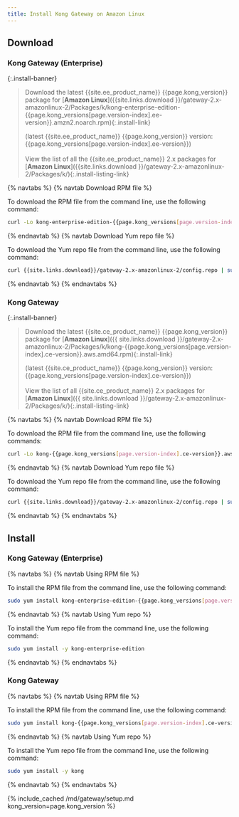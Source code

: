 ```yaml
---
title: Install Kong Gateway on Amazon Linux
---
```


## Download

### Kong Gateway (Enterprise)

<!-- Banner with links to latest downloads -->
<!-- The install-link and install-listing-link classes are used for tracking, do not remove -->

{:.install-banner}
> Download the latest {{site.ee_product_name}} {{page.kong_version}} package for
> [**Amazon Linux**]({{site.links.download }}/gateway-2.x-amazonlinux-2/Packages/k/kong-enterprise-edition-{{page.kong_versions[page.version-index].ee-version}}.amzn2.noarch.rpm){:.install-link} 
>
> (latest {{site.ee_product_name}} {{page.kong_version}} version: {{page.kong_versions[page.version-index].ee-version}})
> <br><br>
> <span class="install-subtitle">View the list of all the {{site.ee_product_name}} 2.x packages for
> [**Amazon Linux**]({{site.links.download }}/gateway-2.x-amazonlinux-2/Packages/k/){:.install-listing-link} </span>

{% navtabs %}
{% navtab Download RPM file %}

To download the RPM file from the command line, use the following command:

```bash
curl -Lo kong-enterprise-edition-{{page.kong_versions[page.version-index].ee-version}}.amzn2.noarch.rpm "{{ site.links.download }}/gateway-2.x-amazonlinux-2/Packages/k/kong-enterprise-edition-{{page.kong_versions[page.version-index].ee-version}}.amzn2.noarch.rpm"
```

{% endnavtab %}
{% navtab Download Yum repo file %}

To download the Yum repo file from the command line, use the following command:

```bash
curl {{site.links.download}}/gateway-2.x-amazonlinux-2/config.repo | sudo tee /etc/yum.repos.d/kong-enterprise-edition.repo
```

{% endnavtab %}
{% endnavtabs %}

### Kong Gateway

<!-- Banner with links to latest downloads -->
<!-- The install-link and install-listing-link classes are used for tracking, do not remove -->

{:.install-banner}
> Download the latest {{site.ce_product_name}} {{page.kong_version}} package for
> [**Amazon Linux**]({{ site.links.download }}/gateway-2.x-amazonlinux-2/Packages/k/kong-{{page.kong_versions[page.version-index].ce-version}}.aws.amd64.rpm){:.install-link}
>
> (latest {{site.ce_product_name}} {{page.kong_version}} version: {{page.kong_versions[page.version-index].ce-version}})
> <br><br>
> <span class="install-subtitle">View the list of all {{site.ce_product_name}} 2.x packages for
> [**Amazon Linux**]({{ site.links.download }}/gateway-2.x-amazonlinux-2/Packages/k/){:.install-listing-link} </span>

{% navtabs %}
{% navtab Download RPM file %}

To download the RPM file from the command line, use the following commands:

```bash
curl -Lo kong-{{page.kong_versions[page.version-index].ce-version}}.aws.amd64.rpm "{{ site.links.download }}/gateway-2.x-amazonlinux-2/Packages/k/kong-{{page.kong_versions[page.version-index].ce-version}}.aws.amd64.rpm"
```
{% endnavtab %}
{% navtab Download Yum repo file %}

To download the Yum repo file from the command line, use the following command:

```bash
curl {{site.links.download}}/gateway-2.x-amazonlinux-2/config.repo | sudo tee /etc/yum.repos.d/kong.repo
```

{% endnavtab %}
{% endnavtabs %}

## Install

### Kong Gateway (Enterprise)

{% navtabs %}
{% navtab Using RPM file %}

To install the RPM file from the command line, use the following command:

```bash
sudo yum install kong-enterprise-edition-{{page.kong_versions[page.version-index].ee-version}}.amzn2.noarch.rpm
```

{% endnavtab %}
{% navtab Using Yum repo %}

To install the Yum repo file from the command line, use the following command:

```bash
sudo yum install -y kong-enterprise-edition
```

{% endnavtab %}
{% endnavtabs %}

### Kong Gateway

{% navtabs %}
{% navtab Using RPM file %}

To install the RPM file from the command line, use the following command:

```bash
sudo yum install kong-{{page.kong_versions[page.version-index].ce-version}}.aws.amd64.rpm
```

{% endnavtab %}
{% navtab Using Yum repo %}

To install the Yum repo file from the command line, use the following command:

```bash
sudo yum install -y kong
```

{% endnavtab %}
{% endnavtabs %}

<!-- Setup content shared between all Linux installation topics: Amazon Linux, CentOS, Ubuntu, and RHEL.
Includes the following sections: Setup configs, Using a database, Using a yaml declarative config file,
Using a yaml declarative config file, Verify install, Enable and configure Kong Manager, Enable Dev Portal,
Support, and Next Steps.

Located in the app/_includes/md/gateway folder.

See https://docs.konghq.com/contributing/includes/ for more information about using includes in this project.
-->

{% include_cached /md/gateway/setup.md kong_version=page.kong_version %}
